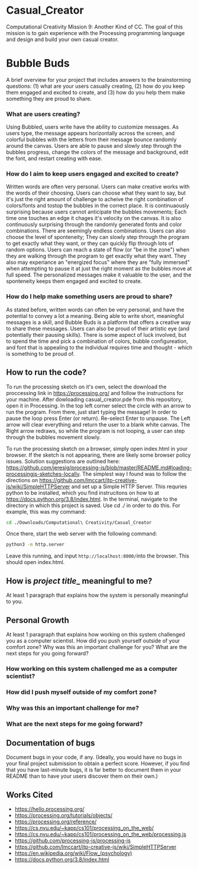 # Casual_Creator
Computational Creativity Mission 9: Another Kind of CC. The goal of this mission is to gain experience with the Processing programming language and design and build your own casual creator.
# Bubble Buds

A brief overview for your project that includes answers to the brainstorming questions: (1) what are your users casually creating, (2) how do you keep them engaged and excited to create, and (3) how do you help them make something they are proud to share.
### What are users creating?
Using Bubbled, users write have the ability to customize messages. As users type, the message appears horizontally across the screen, and colorful bubbles with the letters from their message bounce randomly around the canvas. Users are able to pause and slowly step through the bubbles progress, change the colors of the message and background, edit the font, and restart creating with ease. 

### How do I aim to keep users engaged and excited to create?
Written words are often very personal. Users can make creative works with the words of their choosing. Users can choose what they want to say, but it's just the right amount of challenge to acheive the right combination of colors/fonts and tostop the bubbles in the correct place. It is continuaously surprising because users cannot anticipate the bubbles movements; Each time one touches an edge it chages it's velocity on the canvas. It is also continuously surprising through the randomly generated fonts and color combinations. There are seemingly endless combinations. Users can also choose the level of sponteneity; They can slowly step through the program to get exactly what they want, or they can quickly flip through lots of random options. Users can reach a state of flow (or "be in the zone") when they are walking through the program to get exactly what they want. They also may experiance an "energized focus" where they are "fully immersed" when attempting to pause it at just the right moment as the bubbles move at full speed. The personalized messages make it valuable to the user, and the sponteneity keeps them engaged and excited to create.

### How do I help make something users are proud to share?
As stated before, written words can often be very personal, and have the potential to convey a lot a meaning. Being able to write short, meaningful messages is a skill, and Bubble Buds is a platform that offers a creative way to share these messages. Users can also be proud of their artistic eye (and potentially their pausing skills). There is some aspect of luck involved, but to spend the time and pick a combination of colors, bubble configureation, and font that is appealing to the individual requires time and thought - which is something to be proud of. 

## How to run the code?
To run the processing sketch on it's own, select the download the proccessing link in https://processing.org/ and follow the instructions for your machine. After dowloading casual_creator.pde from this repository, open it in Processing. In the top left corner select the circle with an arrow to run the program. From there, just start typing the message! In order to pause the loop press Enter (or return). Re-select Enter to unpause. The Left arrow will clear everything and return the user to a blank white canvas. The Right arrow redraws, so while the program is not looping, a user can step through the bubbles movement slowly.

To run the processing sketch on a browser, simply open index.html in your browser. If the sketch is not appearing, there are likely some browser policy issues. Solution suggestions are outlined here: https://github.com/jeresig/processing-js/blob/master/README.md#loading-processingjs-sketches-locally. The simplest way I found was to follow the directions on https://github.com/lmccart/itp-creative-js/wiki/SimpleHTTPServer and set up a Simple HTTP Server. This requries python to be installed, which you find instrucitons on how to at https://docs.python.org/3.8/index.html. In the terminal, navigate to the directory in which this project is saved. Use cd ./ in order to do this. For example, this was my command:
```bash
cd ./Downloads/Computational\ Creativity/Casual_Creator
```
Once there, start the web server with the following command:
```bash
python3 -m http.server
```
Leave this running, and input ```http://localhost:8000/```into the browser. This should open index.html.

## How is ___project title____ meaningful to me?


At least 1 paragraph that explains how the system is personally meaningful to you.


## Personal Growth
At least 1 paragraph that explains how working on this system challenged you as a computer scientist. How did you push yourself outside of your comfort zone? Why was this an important challenge for you? What are the next steps for you going forward?

### How working on this system challenged me as a computer scientist?

### How did I push myself outside of my comfort zone? 

### Why was this an important challenge for me? 

### What are the next steps for me going forward?



## Documentation of bugs
Document bugs in your code, if any. (Ideally, you would have no bugs in your final project submission to obtain a perfect score. However, if you find that you have last-minute bugs, it is far better to document them in your README than to have your users discover them on their own.)

## Works Cited
- https://hello.processing.org/
- https://processing.org/tutorials/objects/
- https://processing.org/reference/ 
- https://cs.nyu.edu/~kapp/cs101/processing_on_the_web/ 
- https://cs.nyu.edu/~kapp/cs101/processing_on_the_web/processing.js 
- https://github.com/processing-js/processing-js 
- https://github.com/lmccart/itp-creative-js/wiki/SimpleHTTPServer
- https://en.wikipedia.org/wiki/Flow_(psychology) 
- https://docs.python.org/3.8/index.html






